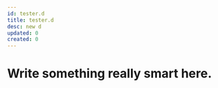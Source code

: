```yaml
---
id: tester.d
title: tester.d
desc: new d
updated: 0
created: 0
---
```

# Write something really smart here.
